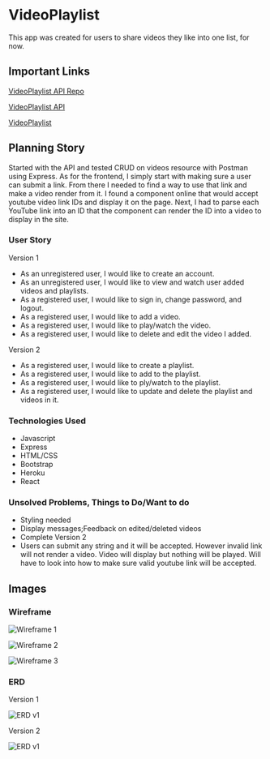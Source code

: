 # VideoPlaylist

This app was created for users to share videos they like into one list, for now.

## Important Links

[VideoPlaylist API Repo](https://github.com/only1nglen/video-playlist-backend)

[VideoPlaylist API](https://ancient-peak-54308.herokuapp.com/)

[VideoPlaylist](https://only1nglen.github.io/video-playlist-client/)

## Planning Story

Started with the API and tested CRUD on videos resource with Postman using Express. As for the frontend, I simply start with making sure a user can submit a link. From there I needed to find a way to use that link and make a video render from it. I found a component online that would accept youtube video link IDs and display it on the page. Next, I had to parse each YouTube link into an ID that the component can render the ID into a video to display in the site.

### User Story

Version 1
-   As an unregistered user, I would like to create an account.
-   As an unregistered user, I would like to view and watch user added videos and playlists.
-   As a registered user, I would like to sign in, change password, and logout.
-   As a registered user, I would like to add a video.
-   As a registered user, I would like to play/watch the video.
-   As a registered user, I would like to delete and edit the video I added.

Version 2
-   As a registered user, I would like to create a playlist.
-   As a registered user, I would like to add to the playlist.
-   As a registered user, I would like to ply/watch to the playlist.
-   As a registered user, I would like to update and delete the playlist and videos in it.

### Technologies Used

-   Javascript
-   Express
-   HTML/CSS
-   Bootstrap
-   Heroku
-   React

### Unsolved Problems, Things to Do/Want to do

-   Styling needed
-   Display messages;Feedback on edited/deleted videos
-   Complete Version 2
-   Users can submit any string and it will be accepted. However invalid link will not render a video. Video will display but nothing will be played. Will have to look into how to make sure valid youtube link will be accepted.

## Images

### Wireframe
![Wireframe 1](https://i.imgur.com/e3KSXob.png)

![Wireframe 2](https://i.imgur.com/BqD3PBK.png)

![Wireframe 3](https://i.imgur.com/dppJVmY.png)

### ERD

Version 1

![ERD v1](https://imgur.com/ONb5CiX.png)

Version 2

![ERD v1](https://i.imgur.com/pZxtSYj.png)
